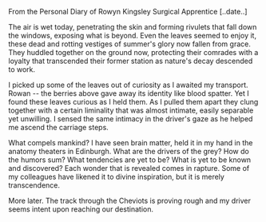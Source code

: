 From the Personal Diary of Rowyn Kingsley
Surgical Apprentice
[..date..]

The air is wet today, penetrating the skin and forming rivulets that fall down the windows, exposing what is beyond. Even the leaves seemed to enjoy it, these dead and rotting vestiges of summer's glory now fallen from grace. They huddled together on the ground now, protecting their comrades with a loyalty that transcended their former station as nature's decay descended to work. 

I picked up some of the leaves out of curiosity as I awaited my transport. Rowan -- the berries above gave away its identity like blood spatter. Yet I found these leaves curious as I held them. As I pulled them apart they clung together with a certain liminality that was almost intimate, easily separable yet unwilling. I sensed the same intimacy in the driver's gaze as he helped me ascend the carriage steps. 

What compels mankind? I have seen brain matter, held it in my hand in the anatomy theaters in Edinburgh. What are the drivers of the grey? How do the humors sum? What tendencies are yet to be? What is yet to be known and discovered? Each wonder that is revealed comes in rapture. Some of my colleagues have likened it to divine inspiration, but it is merely transcendence. 

More later. The track through the Cheviots is proving rough and my driver seems intent upon reaching our destination.